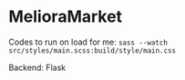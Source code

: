 # MelioraMarket

Codes to run on load for me:
``` sass --watch src/styles/main.scss:build/style/main.css ```

Backend: Flask
